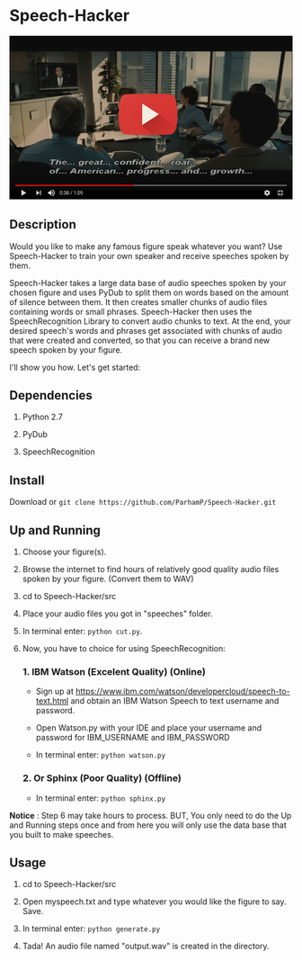 # Speech-Hacker


[![IMAGE ALT TEXT](images/screen.png)](https://www.youtube.com/watch?v=pV8FQpc1NlQ "Youtube_Video" )


## Description

Would you like to make any famous figure speak whatever you want? Use Speech-Hacker to train your own speaker and receive speeches spoken by them.

Speech-Hacker takes a large data base of audio speeches spoken by your chosen figure and uses PyDub to split them on words based on the amount of silence between them. It then creates smaller chunks of audio files containing words or small phrases. Speech-Hacker then uses the SpeechRecognition Library to convert audio chunks to text. At the end, your desired speech's words and phrases get associated with chunks of audio that were created and converted, so that you can receive a brand new speech spoken by your figure.

I'll show you how. Let's get started:

## Dependencies

1. Python 2.7

2. PyDub

3. SpeechRecognition



## Install

Download or `git clone https://github.com/ParhamP/Speech-Hacker.git`

## Up and Running

1. Choose your figure(s).

2. Browse the internet to find hours of relatively good quality audio files spoken by your figure. (Convert them to WAV)

3. cd to Speech-Hacker/src

4. Place your audio files you got in "speeches" folder.

5. In terminal enter: `python cut.py`.

6. Now, you have to choice for using SpeechRecognition:

	### 1. IBM Watson (Excelent Quality) (Online)

	- Sign up at https://www.ibm.com/watson/developercloud/speech-to-text.html and obtain an IBM Watson Speech to text username and password.

	- Open Watson.py with your IDE and place your username and password for IBM_USERNAME and IBM_PASSWORD

	- In terminal enter: `python watson.py`

	### 2. Or Sphinx (Poor Quality) (Offline)

	- In terminal enter: `python sphinx.py`

**Notice** : Step 6 may take hours to process. BUT, You only need to do the Up and Running steps once and from here you will only use the data base that you built to make speeches.

## Usage

1. cd to Speech-Hacker/src

2. Open myspeech.txt and type whatever you would like the figure to say. Save.

2. In terminal enter: `python generate.py`

3. Tada! An audio file named "output.wav" is created in the directory. 
